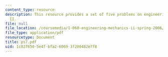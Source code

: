 ```yaml
---
content_type: resource
description: This resource provides a set of five problems on engineering mechanics
  II.
file: null
file_location: /coursemedia/1-060-engineering-mechanics-ii-spring-2006/1c0276505e4fbfa260693f200482e7f8_ps7.pdf
file_type: application/pdf
resourcetype: Document
title: ps7.pdf
uid: 1c027650-5e4f-bfa2-6069-3f200482e7f8
---
```

